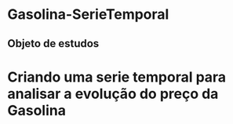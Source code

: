 # Gasolina-SerieTemporal
## Objeto de estudos
# Criando uma serie temporal para analisar a evolução do preço da Gasolina
